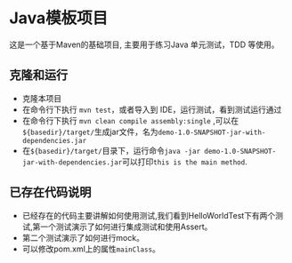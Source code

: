 # Java模板项目
这是一个基于Maven的基础项目, 主要用于练习Java 单元测试，TDD 等使用。

## 克隆和运行
* 克隆本项目
* 在命令行下执行 `mvn test`，或者导入到 IDE，运行测试，看到测试运行通过
* 在命令行下执行 `mvn clean compile assembly:single` ,可以在`${basedir}/target/`生成jar文件，名为`demo-1.0-SNAPSHOT-jar-with-dependencies.jar`
* 在`${basedir}/target/`目录下，运行命令`java -jar demo-1.0-SNAPSHOT-jar-with-dependencies.jar`可以打印`this is the main method`.

## 已存在代码说明
* 已经存在的代码主要讲解如何使用测试,我们看到HelloWorldTest下有两个测试,第一个测试演示了如何进行集成测试和使用Assert。
* 第二个测试演示了如何进行mock。
* 可以修改pom.xml上的属性`mainClass`。